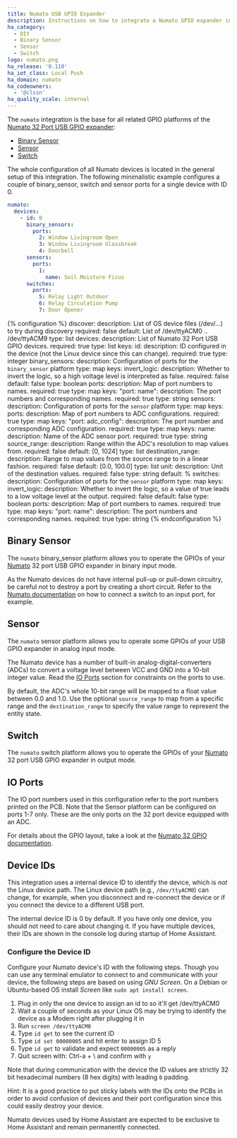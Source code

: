 ```yaml
---
title: Numato USB GPIO Expander
description: Instructions on how to integrate a Numato GPIO expander into Home Assistant.
ha_category:
  - DIY
  - Binary Sensor
  - Sensor
  - Switch
logo: numato.png
ha_release: '0.110'
ha_iot_class: Local Push
ha_domain: numato
ha_codeowners:
  - '@clssn'
ha_quality_scale: internal
---
```


The `numato` integration is the base for all related GPIO platforms of the
[Numato 32 Port USB GPIO expander](https://numato.com/product/32-channel-usb-gpio-module-with-analog-inputs):

- [Binary Sensor](#binary-sensor)
- [Sensor](#sensor)
- [Switch](#switch)

The whole configuration of all Numato devices is located in the general setup
of this integration. The following minimalistic example configures a couple of
binary_sensor, switch and sensor ports for a single device with ID 0.

```yaml
numato:
  devices:
    - id: 0
      binary_sensors:
        ports:
          2: Window Livingroom Open
          3: Window Livingroom Glassbreak
          4: Doorbell
      sensors:
        ports:
          1:
            name: Soil Moisture Ficus
      switches:
        ports:
          5: Relay Light Outdoor
          6: Relay Circulation Pump
          7: Door Opener
```

{% configuration %}
discover:
  description: List of OS device files (/dev/...) to try during discovery
  required: false
  default: List of /dev/ttyACM0 .. /dev/ttyACM9
  type: list
devices:
  description: List of Numato 32 Port USB GPIO devices.
  required: true
  type: list
  keys:
    id:
      description: ID configured in the device (not the Linux device since this can change).
      required: true
      type: integer
    binary_sensors:
      description: Configuration of ports for the `binary_sensor` platform
      type: map
      keys:
        invert_logic:
          description: Whether to invert the logic, so a high voltage level is interpreted as false.
          required: false
          default: false
          type: boolean
        ports:
          description: Map of port numbers to names.
          required: true
          type: map
          keys:
            "port: name":
              description: The port numbers and corresponding names.
              required: true
              type: string
    sensors:
      description: Configuration of ports for the `sensor` platform
      type: map
      keys:
        ports:
          description: Map of port numbers to ADC configurations.
          required: true
          type: map
          keys:
            "port: adc_config":
              description: The port number and corresponding ADC configuration.
              required: true
              type: map
              keys:
                name:
                  description: Name of the ADC sensor port.
                  required: true
                  type: string
                source_range:
                  description: Range within the ADC's resolution to map values from.
                  required: false
                  default: [0, 1024]
                  type: list
                destination_range:
                  description: Range to map values from the source range to in a linear fashion.
                  required: false
                  default: [0.0, 100.0]
                  type: list
                unit:
                  description: Unit of the destination values.
                  required: false
                  type: string
                  default: \%
    switches:
      description: Configuration of ports for the `sensor` platform
      type: map
      keys:
        invert_logic:
          description: Whether to invert the logic, so a value of true leads to a low voltage level at the output.
          required: false
          default: false
          type: boolean
        ports:
          description: Map of port numbers to names.
          required: true
          type: map
          keys:
            "port: name":
              description: The port numbers and corresponding names.
              required: true
              type: string
{% endconfiguration %}

## Binary Sensor

The `numato` binary_sensor platform allows you to operate the GPIOs of your
[Numato](https://numato.com) 32 port USB GPIO expander in binary input mode.

<div class='note warning'>

As the Numato devices do not have internal pull-up or pull-down circuitry,
be careful not to destroy a port by creating a short circuit. Refer to the
[Numato documentation](https://numato.com/docs/32-channel-usb-gpio-module-with-analog-inputs/#gpio-with-switches-8)
on how to connect a switch to an input port, for example.

</div>

## Sensor

The `numato` sensor platform allows you to operate some GPIOs of your USB GPIO
expander in analog input mode.

The Numato device has a number of built-in analog-digital-converters (ADCs) to
convert a voltage level between VCC and GND into a 10-bit integer value. Read
the [IO Ports](#io-ports) section for constraints on the ports to use.

By default, the ADC's whole 10-bit range will be mapped to a float value between
0.0 and 1.0. Use the optional `source_range` to map from a specific range and
the `destination_range` to specify the value range to represent the entity
state.

## Switch

The `numato` switch platform allows you to operate the GPIOs of your
[Numato](https://numato.com) 32 port USB GPIO expander in output mode.

## IO Ports

The IO port numbers used in this configuration refer to the port numbers
printed on the PCB. Note that the Sensor platform can be configured on ports
1-7 only. These are the only ports on the 32 port device equipped with an ADC.

For details about the GPIO layout, take a look at the [Numato 32 GPIO
documentation](https://numato.com/docs/32-channel-usb-gpio-module-with-analog-inputs).

## Device IDs

This integration uses a internal device ID to identify the device, which is
_not_ the Linux device path. The Linux device path (e.g., `/dev/ttyACM0`) can
change, for example, when you disconnect and re-connect the device or if you
connect the device to a different USB port.

The internal device ID is 0 by default. If you have only one device, you should
not need to care about changing it. If you have multiple devices, their IDs are
shown in the console log during startup of Home Assistant.

### Configure the Device ID

Configure your Numato device's ID with the following steps. Though you can use
any terminal emulator to connect to and communicate with your device, the
following steps are based on using _GNU Screen_. On a Debian or Ubuntu-based OS
install _Screen_ like `sudo apt install screen`.

1. Plug in only the one device to assign an id to so it'll get /dev/ttyACM0
2. Wait a couple of seconds as your Linux OS may be trying to identify the
   device as a Modem right after plugging it in
3. Run `screen /dev/ttyACM0`
4. Type `id get` to see the current ID
5. Type `id set 00000005` and hit enter to assign ID 5
6. Type `id get` to validate and expect `00000005` as a reply
7. Quit screen with: Ctrl-a + \ and confirm with `y`

Note that during communication with the device the ID values are strictly 32
bit hexadecimal numbers (8 hex digits) with leading `0` padding.

Hint: It is a good practice to put sticky labels with the IDs onto the PCBs in
order to avoid confusion of devices and their port configuration since this
could easily destroy your device.

<div class='note warning'>
Numato devices used by Home Assistant are expected to be exclusive to Home
Assistant and remain permanently connected.
</div>
